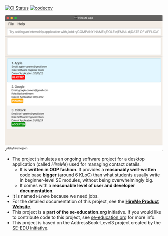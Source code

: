 [![CI Status](https://github.com/AY2425S1-CS2103T-W09-3/tp/workflows/Java%20CI/badge.svg)](https://github.com/AY2425S1-CS2103T-W09-3/tp/actions)
[![codecov](https://codecov.io/gh/AY2425S1-CS2103T-W09-3/tp/graph/badge.svg?token=JZ0L5L0Q7Y)](https://codecov.io/gh/AY2425S1-CS2103T-W09-3/tp)

![Ui](docs/images/Ui.png)

* The project simulates an ongoing software project for a desktop application (called _HireMe_) used for managing contact details.
  * It is **written in OOP fashion**. It provides a **reasonably well-written** code base **bigger** (around 6 KLoC) than what students usually write in beginner-level SE modules, without being overwhelmingly big.
  * It comes with a **reasonable level of user and developer documentation**.
* It is named `HireMe` because we need jobs.
* For the detailed documentation of this project, see the **[HireMe Product Website](https://ay2425s1-cs2103t-w09-3.github.io/tp/)**.
* This project is a **part of the se-education.org** initiative. If you would like to contribute code to this project, see [se-education.org](https://se-education.org/#contributing-to-se-edu) for more info.
* This project is based on the AddressBook-Level3 project created by the [SE-EDU initiative](https://se-education.org).
